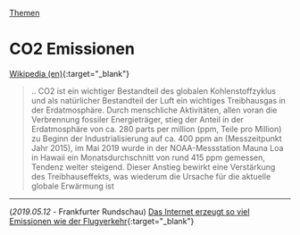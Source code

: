 [Themen](../themen.html)   

# CO2 Emissionen

[Wikipedia (en)](https://en.wikipedia.org/wiki/Carbon_dioxide_in_Earth%27s_atmosphere){:target="_blank"}   

> .. CO2 ist ein wichtiger Bestandteil des globalen Kohlenstoffzyklus und als natürlicher Bestandteil der Luft ein wichtiges Treibhausgas in der Erdatmosphäre. Durch menschliche Aktivitäten, allen voran die Verbrennung fossiler Energieträger, stieg der Anteil in der Erdatmosphäre von ca. 280 parts per million (ppm, Teile pro Million) zu Beginn der Industrialisierung auf ca. 400 ppm an (Messzeitpunkt Jahr 2015), im Mai 2019 wurde in der NOAA-Messstation Mauna Loa in Hawaii ein Monatsdurchschnitt von rund 415 ppm gemessen, Tendenz weiter steigend. Dieser Anstieg bewirkt eine Verstärkung des Treibhauseffekts, was wiederum die Ursache für die aktuelle globale Erwärmung ist

---

(_2019.05.12_ - Frankfurter Rundschau) [Das Internet erzeugt so viel Emissionen wie der Flugverkehr](https://www.fr.de/wirtschaft/mit-einem-hurrikan-kann-nicht-verhandeln-12272668.html){:target="_blank"}   
